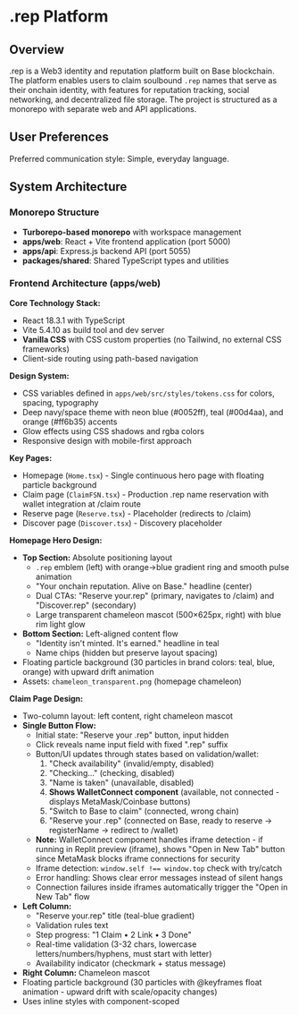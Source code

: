 # .rep Platform

## Overview

.rep is a Web3 identity and reputation platform built on Base blockchain. The platform enables users to claim soulbound `.rep` names that serve as their onchain identity, with features for reputation tracking, social networking, and decentralized file storage. The project is structured as a monorepo with separate web and API applications.

## User Preferences

Preferred communication style: Simple, everyday language.

## System Architecture

### Monorepo Structure
- **Turborepo-based monorepo** with workspace management
- **apps/web**: React + Vite frontend application (port 5000)
- **apps/api**: Express.js backend API (port 5055)
- **packages/shared**: Shared TypeScript types and utilities

### Frontend Architecture (apps/web)

**Core Technology Stack:**
- React 18.3.1 with TypeScript
- Vite 5.4.10 as build tool and dev server
- **Vanilla CSS** with CSS custom properties (no Tailwind, no external CSS frameworks)
- Client-side routing using path-based navigation

**Design System:**
- CSS variables defined in `apps/web/src/styles/tokens.css` for colors, spacing, typography
- Deep navy/space theme with neon blue (#0052ff), teal (#00d4aa), and orange (#ff6b35) accents
- Glow effects using CSS shadows and rgba colors
- Responsive design with mobile-first approach

**Key Pages:**
- Homepage (`Home.tsx`) - Single continuous hero page with floating particle background
- Claim page (`ClaimFSN.tsx`) - Production .rep name reservation with wallet integration at /claim route
- Reserve page (`Reserve.tsx`) - Placeholder (redirects to /claim)
- Discover page (`Discover.tsx`) - Discovery placeholder

**Homepage Hero Design:**
- **Top Section:** Absolute positioning layout
  - `.rep` emblem (left) with orange→blue gradient ring and smooth pulse animation
  - "Your onchain reputation. Alive on Base." headline (center)
  - Dual CTAs: "Reserve your.rep" (primary, navigates to /claim) and "Discover.rep" (secondary)
  - Large transparent chameleon mascot (500×625px, right) with blue rim light glow
- **Bottom Section:** Left-aligned content flow
  - "Identity isn't minted. It's earned." headline in teal
  - Name chips (hidden but preserve layout spacing)
- Floating particle background (30 particles in brand colors: teal, blue, orange) with upward drift animation
- Assets: `chameleon_transparent.png` (homepage chameleon)

**Claim Page Design:**
- Two-column layout: left content, right chameleon mascot
- **Single Button Flow:**
  - Initial state: "Reserve your .rep" button, input hidden
  - Click reveals name input field with fixed ".rep" suffix
  - Button/UI updates through states based on validation/wallet:
    1. "Check availability" (invalid/empty, disabled)
    2. "Checking..." (checking, disabled)
    3. "Name is taken" (unavailable, disabled)
    4. **Shows WalletConnect component** (available, not connected - displays MetaMask/Coinbase buttons)
    5. "Switch to Base to claim" (connected, wrong chain)
    6. "Reserve your .rep" (connected on Base, ready to reserve → registerName → redirect to /wallet)
  - **Note:** WalletConnect component handles iframe detection - if running in Replit preview (iframe), shows "Open in New Tab" button since MetaMask blocks iframe connections for security
  - Iframe detection: `window.self !== window.top` check with try/catch
  - Error handling: Shows clear error messages instead of silent hangs
  - Connection failures inside iframes automatically trigger the "Open in New Tab" flow
- **Left Column:**
  - "Reserve your.rep" title (teal-blue gradient)
  - Validation rules text
  - Step progress: "1 Claim • 2 Link • 3 Done"
  - Real-time validation (3-32 chars, lowercase letters/numbers/hyphens, must start with letter)
  - Availability indicator (checkmark + status message)
- **Right Column:** Chameleon mascot
- Floating particle background (30 particles with @keyframes float animation - upward drift with scale/opacity changes)
- Uses inline styles with component-scoped <style> tag for keyframe animations
- Toast notifications for success/error feedback (shadcn/ui toast system)
- Assets: `chameleon_claim.png` (claim page chameleon)

**Wallet Dashboard (`/wallet`):**
- Three-state CTA flow with localStorage persistence:
  1. **Not Connected:** Shows WalletConnect component (MetaMask/Coinbase Wallet buttons)
  2. **Wrong Chain:** "Switch to Base" button (uses useSwitchChain hook)
  3. **Connected on Base:** "Link wallet to claim" button
  4. **Linked:** Success state with disabled secondary actions
- Status progression: reserved → linked → done
- Retrieves reservation from URL params (`?name=...&rid=...`) or localStorage
- Persists: rep:lastName, rep:address, rep:reservationId, rep:connectorId, rep:linked
- Auto-reconnect support via connector ID persistence
- Empty state with "Back to Claim" button if no reservation found

**Signed-In Header:**
- Shows wallet pill: "name.rep • 0xAb...1234" when connected
- Fixed position top-right with teal-blue gradient on hover
- Routes to /wallet on click
- Auto-reconnect logic: Checks localStorage for rep:address, rep:connected, rep:connectorId
- Reconnects using stored connector ID (supports both MetaMask and Coinbase Wallet)

**Footer:**
- "Built on Base" badge (no chain ID number)
- Links to Privacy and Terms stub pages
- Consistent styling with platform design

**Stub Pages:**
- `/privacy` - Privacy Policy placeholder
- `/terms` - Terms of Service placeholder
- Both styled consistently with teal-blue gradients and platform theme

**SEO & Meta Tags:**
- SEOHead component with dynamic title, description, OG image
- Applied to Home and Claim pages
- Twitter card support for social sharing

**Component Pattern:**
- Functional React components with hooks
- Inline SVG for graphics and animations
- CSS keyframes for animations (no external animation libraries)
- Simple client-side state management
- Motion preferences toggle respecting `prefers-reduced-motion`

### Backend Architecture

**Technology Stack:**
- Combined Express + Vite server on port 5000
- Vite in middleware mode for development
- Express for API routes
- JSON request/body parsing

**API Design:**
- RESTful endpoints for `.rep` name operations
- `/api/rep/check` - GET endpoint to check name availability
- `/api/rep/reserve` - POST endpoint for name reservation with wallet validation
  - Returns server-issued reservationId: `rid_${timestamp}_${random}` format
  - Stores reservation in-memory Set (development/mock - database schema ready but awaiting dependency resolution)
- Name validation: 3-32 characters, lowercase letters/numbers/hyphens only, must start with letter
- Wallet address validation: 0x followed by 40 hexadecimal characters
- HTTP status codes: 400 (invalid input), 409 (name already reserved), 200 (success)

**Server Configuration:**
- Single server on port 5000 (apps/web/server.js)
- Express middleware handles API routes before Vite
- Vite middleware handles frontend assets (HMR disabled for stability)
- Binds to 0.0.0.0 for Replit environment
- **Note:** HMR (hot module replacement) is disabled to prevent refresh loops in Replit's webview environment. The app runs stably but requires manual refresh after code changes during development.

### Data Architecture

**Database Integration (Drizzle):**
- Drizzle ORM configured in `drizzle.config.ts`
- PostgreSQL dialect with migrations in `/migrations`
- Schema defined in `./shared/schema.ts` (includes repReservations table for persistence)
- Environment-based DATABASE_URL configuration
- **Note:** Database schema ready but drizzle-orm installation blocked by peer dependency conflicts with @radix-ui/react-toast. In-memory Set used for MVP testing.

**Name Registry:**
- Client-side validation before API calls
- Backend validation with reserved name filtering
- Availability checking via Set-based lookup (in-memory for MVP)
- Server-issued reservation IDs with timestamp tracking
- Database persistence ready when dependencies resolved
- Future blockchain integration prepared

### Authentication & Identity

**FSN (FreeSpace Network) Legacy System:**
- Wallet-first architecture with MetaMask/Coinbase Wallet support
- Session-based authentication with user sessions
- `.fsn` identity system (being transitioned to `.rep`)
- Soulbound token model - one wallet per name enforcement
- Device fingerprinting and IP tracking for identity verification

**Web3 Integration:**
- Wagmi v2 for blockchain interactions (injected + coinbaseWallet connectors)
- Viem for Ethereum operations
- **Base Mainnet (8453)** configured as default network for wallet connection
- Wallet connection uses direct wagmi hooks (useAccount, useConnect, useSwitchChain)
- **Connector Persistence:** 
  - Stores connector.id in localStorage (rep:connectorId) for auto-reconnect
  - Supports both MetaMask and Coinbase Wallet session restoration
  - Auto-reconnect in SignedInHeader checks stored connector ID and reconnects on load
- **Coinbase Wallet Configuration:**
  - coinbaseWallet() connector with preference: 'all' for Base app support
  - Enables connection through Coinbase Wallet mobile app on Base
- Current claim flow is **API-based** (no smart contract interaction yet):
  - POST /rep/reserve endpoint validates wallet addresses and stores reservations
  - Returns server-issued reservationId (rid_timestamp_random format)
  - Success redirect to /wallet page with URL params and localStorage persistence
  - Toast notifications for user feedback
- **Note:** @metamask/sdk pinned to v0.28.2 (compatibility fix for Vite pre-bundling). The injected() connector is used instead of metaMask() SDK connector since basic wallet connection doesn't require MetaMask-specific features.
- **Network Configuration:** Base Mainnet set for MetaMask compatibility; contract addresses reference local/sepolia but aren't used in current mock claim flow

### File Storage & Vault System

**Encryption Architecture:**
- Client-side AES-GCM 256-bit encryption
- Zero-knowledge server design (server never sees unencrypted files)
- Local encryption key storage
- Integrity verification on download

**IPFS Integration:**
- Pinata provider for decentralized storage
- STEALTH mode (local testing) and PUBLIC mode (Base Sepolia)
- File metadata stored in database for fast queries
- CID anchoring on blockchain (Files contract)

### XP & Gamification System

**Points System:**
- On-chain XP ledger via Points smart contract
- Daily XP minting with idempotent batch processing
- Cron endpoints for automated XP distribution
- Event-driven UI updates (no polling)
- Level progression with configurable thresholds

**Reward Mechanics:**
- File uploads grant XP
- Social interactions earn points
- Streak tracking for consecutive days
- Badge unlock system based on achievements
- Visual feedback with toasts and celebrations

## External Dependencies

### Blockchain & Web3
- **Base Network** - Layer 2 blockchain (Sepolia testnet and mainnet)
- **Wagmi** (v2.16.8+) - React hooks for Ethereum
- **Viem** (v2.36.0+) - TypeScript Ethereum library
- **Ethers.js** (v6.15.0) - Ethereum wallet operations
- **Hardhat** - Smart contract development and deployment
- **WalletConnect** - Multi-wallet connection protocol

### UI & Component Libraries
- **Radix UI** - Headless UI components (accordion, dialog, dropdown, etc.)
- **React Query** (@tanstack/react-query v5.60.5+) - Data fetching and caching
- **FingerprintJS** (v4.6.2) - Browser fingerprinting for identity verification

### Storage & Infrastructure
- **PostgreSQL** - Primary database (via Neon or similar providers)
- **Drizzle ORM** - Type-safe database operations
- **Pinata SDK** (v2.1.0) - IPFS file pinning service
- **IPFS** - Decentralized file storage protocol

### Development & Build Tools
- **TypeScript** (v5.9.3+) - Type safety across frontend and backend
- **Vite** (v5.4.10) - Frontend build tool and dev server
- **Turborepo** (v2.5.8) - Monorepo orchestration
- **TSX** (v4.19.1) - TypeScript execution for Node.js
- **esbuild** - Fast JavaScript bundler

### Email & Communications
- **SendGrid** (@sendgrid/mail v8.1.5) - Transactional email service

### Session & Authentication
- **express-session** - Session management middleware
- **connect-pg-simple** - PostgreSQL session store

### Smart Contracts
- **Solidity** - Contract programming language
- **OpenZeppelin** - Security-audited contract libraries via Hardhat toolbox
- Three core contracts: Registry (names), Points (XP), Files (IPFS anchoring)